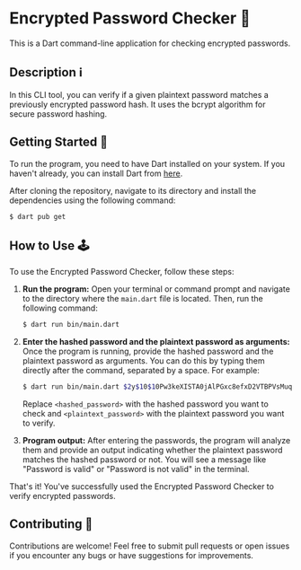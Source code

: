# Encrypted Password Checker 🔐

This is a Dart command-line application for checking encrypted passwords.

## Description ℹ️

In this CLI tool, you can verify if a given plaintext password matches a previously encrypted password hash. It uses the bcrypt algorithm for secure password hashing.

## Getting Started 🚀

To run the program, you need to have Dart installed on your system. If you haven't already, you can install Dart from [here](https://dart.dev/get-dart).

After cloning the repository, navigate to its directory and install the dependencies using the following command:

```bash
$ dart pub get
```

## How to Use 🕹️

To use the Encrypted Password Checker, follow these steps:

1. **Run the program:** Open your terminal or command prompt and navigate to the directory where the `main.dart` file is located. Then, run the following command:

    ```bash
    $ dart run bin/main.dart
    ```

2. **Enter the hashed password and the plaintext password as arguments:** Once the program is running, provide the hashed password and the plaintext password as arguments. You can do this by typing them directly after the command, separated by a space. For example:

    ```bash
    $ dart run bin/main.dart $2y$10$10Pw3keXISTA0jAlPGxc8efxD2VTBPVsMuqGHktqEm3WnJFoXITQy my_password
    ```

    Replace `<hashed_password>` with the hashed password you want to check and `<plaintext_password>` with the plaintext password you want to verify.

3. **Program output:** After entering the passwords, the program will analyze them and provide an output indicating whether the plaintext password matches the hashed password or not. You will see a message like "Password is valid" or "Password is not valid" in the terminal.

That's it! You've successfully used the Encrypted Password Checker to verify encrypted passwords.

## Contributing 🤝

Contributions are welcome! Feel free to submit pull requests or open issues if you encounter any bugs or have suggestions for improvements.
